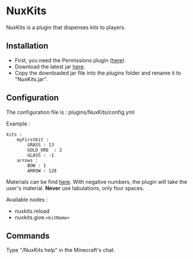 NuxKits
=======

NuxKits is a plugin that dispenses kits to players.

Installation
------------

* First, you need the Permissions plugin ([here](http://forums.bukkit.org/threads/admn-info-permissions-v2-0-revolutionizing-the-group-system.1403/)).
* Download the latest jar [here](https://github.com/N4th4/NuxKits/downloads).
* Copy the downloaded jar file into the plugins folder and rename it to "NuxKits.jar".

Configuration
-------------

The configuration file is : plugins/NuxKits/config.yml

Example :

    kits :
        myFirstKit :
            GRASS : 13
            GOLD_ORE  : 2
            GLASS : -1    
        arrows : 
            BOW : 1
            ARROW : 128

Materials can be find [here](http://javadoc.lukegb.com/Bukkit/d7/dd9/namespaceorg_1_1bukkit.html#ab7fa290bb19b9a830362aa88028ec80a). With negative numbers, the plugin will take the user's material. __Never__ use tabulations, only four spaces.

Available nodes :

* nuxkits.reload
* nuxkits.give.`<kitName>`

Commands
--------

Type "/NuxKits help" in the Minecraft's chat.